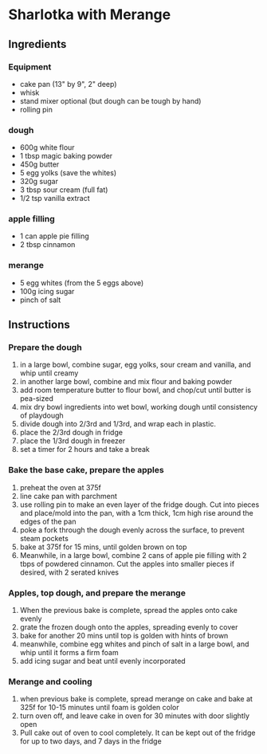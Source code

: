 # Sharlotka with Merange

## Ingredients

### Equipment

- cake pan (13" by 9", 2" deep)
- whisk
- stand mixer optional (but dough can be tough by hand)
- rolling pin


### dough

- 600g white flour
- 1 tbsp magic baking powder
- 450g butter
- 5 egg yolks (save the whites)
- 320g sugar
- 3 tbsp sour cream (full fat)
- 1/2 tsp vanilla extract

### apple filling

- 1 can apple pie filling
- 2 tbsp cinnamon

### merange
- 5 egg whites (from the 5 eggs above)
- 100g icing sugar
- pinch of salt

## Instructions

### Prepare the dough

1. in a large bowl, combine sugar, egg yolks, sour cream and vanilla, and whip until creamy
2. in another large bowl, combine and mix flour and baking powder
3. add room temperature butter to flour bowl, and chop/cut until butter is pea-sized
4. mix dry bowl ingredients into wet bowl, working dough until consistency of playdough
5. divide dough into 2/3rd and 1/3rd, and wrap each in plastic.
6. place the 2/3rd dough in fridge
7. place the 1/3rd dough in freezer
8. set a timer for 2 hours and take a break

### Bake the base cake, prepare the apples

1. preheat the oven at 375f
2. line cake pan with parchment
3. use rolling pin to make an even layer of the fridge dough. Cut into pieces and place/mold into the pan, with a 1cm thick, 1cm high rise around the edges of the pan
4. poke a fork through the dough evenly across the surface, to prevent steam pockets
5. bake at 375f for 15 mins, until golden brown on top
6. Meanwhile, in a large bowl, combine 2 cans of apple pie filling with 2 tbps of powdered cinnamon. Cut the apples into smaller pieces if desired, with 2 serated knives

### Apples, top dough, and prepare the merange
1. When the previous bake is complete, spread the apples onto cake evenly
2. grate the frozen dough onto the apples, spreading evenly to cover
3. bake for another 20 mins until top is golden with hints of brown
4. meanwhile, combine egg whites and pinch of salt in a large bowl, and whip until it forms a firm foam
5. add icing sugar and beat until evenly incorporated

### Merange and cooling

1. when previous bake is complete, spread merange on cake and
bake at 325f for 10-15 minutes until foam is golden color
2. turn oven off, and leave cake in oven for 30 minutes with door slightly open
3. Pull cake out of oven to cool completely. It can be kept out of the fridge for up to two days, and 7 days in the fridge